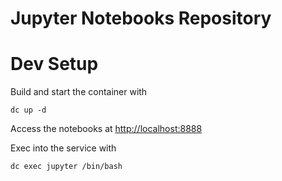 # Jupyter Notebooks Repository

# Dev Setup

Build and start the container with

```shell
dc up -d
```

Access the notebooks at [http://localhost:8888](http://localhost:8888)

Exec into the service with

```shell
dc exec jupyter /bin/bash
```

